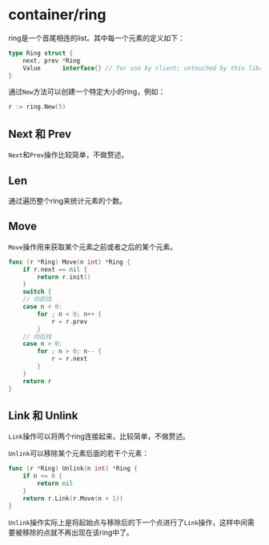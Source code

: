 # container/ring

ring是一个首尾相连的list。其中每一个元素的定义如下：

```go
type Ring struct {
    next, prev *Ring
    Value      interface{} // for use by client; untouched by this library
}
```

通过`New`方法可以创建一个特定大小的ring，例如：

```go
r := ring.New(5)
```

## Next 和 Prev

`Next`和`Prev`操作比较简单，不做赘述。

## Len

通过遍历整个ring来统计元素的个数。

## Move

`Move`操作用来获取某个元素之前或者之后的某个元素。

```go
func (r *Ring) Move(n int) *Ring {
    if r.next == nil {
        return r.init()
    }
    switch {
    // 向前找
    case n < 0:
        for ; n < 0; n++ {
            r = r.prev
        }
    // 向后找
    case n > 0:
        for ; n > 0; n-- {
            r = r.next
        }
    }
    return r
}
```

## Link 和 Unlink

`Link`操作可以将两个ring连接起来，比较简单，不做赘述。

`Unlink`可以移除某个元素后面的若干个元素：

```go
func (r *Ring) Unlink(n int) *Ring {
    if n <= 0 {
        return nil
    }
    return r.Link(r.Move(n + 1))
}
```

`Unlink`操作实际上是将起始点与移除后的下一个点进行了`Link`操作，这样中间需要被移除的点就不再出现在该ring中了。
